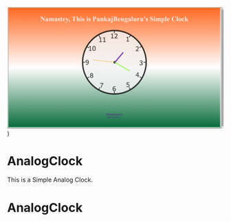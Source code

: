 ![logo](https://github.com/PankajBengaluru/Clock/blob/main/Pankaj'sClock.png))

 
 # AnalogClock

This is a Simple Analog Clock.
# AnalogClock

